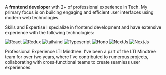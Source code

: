 
A **frontend developer** with 2+ of professional experience in Tech. 
My primary focus is on building engaging and efficient user interfaces using modern web technologies.

Skills and Expertise
I specialize in frontend development and have extensive experience with the following technologies:

![React](https://img.shields.io/badge/React-20232A?style=for-the-badge&logo=react&logoColor=61DAFB)
![Redux](https://img.shields.io/badge/Redux-593D88?style=for-the-badge&logo=redux&logoColor=white)
![tailwind](https://img.shields.io/badge/Tailwind_CSS-38B2AC?style=for-the-badge&logo=tailwind-css&logoColor=white)
![Typescript](https://img.shields.io/badge/TypeScript-007ACC?style=for-the-badge&logo=typescript&logoColor=white)
![Hono](https://img.shields.io/badge/hono-E36002?style=for-the-badge&logo=hono&logoColor=white)
![NextJs](https://img.shields.io/badge/next%20js-000000?style=for-the-badge&logo=nextdotjs&logoColor=white)
![NextJs](https://img.shields.io/badge/Figma-F24E1E?style=for-the-badge&logo=figma&logoColor=white)


Professional Experience
LTI Mindtree: I've been a part of the LTI Mindtree team for over two years, where I've contributed to numerous projects, 
collaborating with cross-functional teams to create seamless user experiences.

